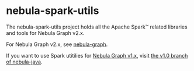# nebula-spark-utils

The nebula-spark-utils project holds all the Apache Spark&trade; related libraries and tools for Nebula Graph v2.x.

For Nebula Graph v2.x, see [nebula-graph](https://github.com/vesoft-inc/nebula-graph).

If you want to use Spark utitilies for [Nebula Graph v1.x](https://github.com/vesoft-inc/nebula), visit [the v1.0 branch of nebula-java](https://github.com/vesoft-inc/nebula-java/tree/v1.0).
